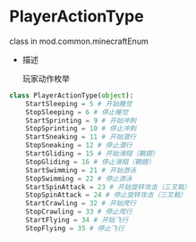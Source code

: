 # PlayerActionType

class in mod.common.minecraftEnum

- 描述

    玩家动作枚举



```python
class PlayerActionType(object):
	StartSleeping = 5 # 开始睡觉
	StopSleeping = 6 # 停止睡觉
	StartSprinting = 9 # 开始冲刺
	StopSprinting = 10 # 停止冲刺
	StartSneaking = 11 # 开始潜行
	StopSneaking = 12 # 停止潜行
	StartGliding = 15 # 开始滑翔（鞘翅）
	StopGliding = 16 # 停止滑翔（鞘翅）
	StartSwimming = 21 # 开始游泳
	StopSwimming = 22 # 停止游泳
	StartSpinAttack = 23 # 开始旋转攻击（三叉戟）
	StopSpinAttack = 24 # 停止旋转攻击（三叉戟）
	StartCrawling = 32 # 开始爬行
	StopCrawling = 33 # 停止爬行
	StartFlying = 34 # 开始飞行
	StopFlying = 35 # 停止飞行

``` 

